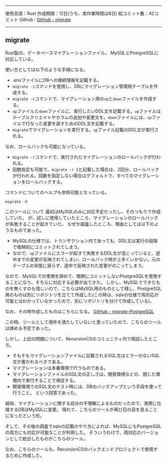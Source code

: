 
---

使用言語：Rust
作成期間：12日(うち、実作業時間は8日)
総コミット数：42コミット
Github : [GitHub - migrate](https://github.com/kip2/migrate)

---

## migrate

Rust製の、データベースマイグレーションファイル。
MySQLとPostgreSQLに対応している。

使い方としては以下のような手順になる。

- .envファイルにDBへの接続情報を記載する。
- `migrate -i`コマンドを使用し、DBにマイグレーション管理用テーブルを作成する。
- `migrate -c`コマンドで、マイグレーション用の`up`と`down`ファイルを作成する。
- `up`ファイルと`down`ファイルに、実行したいDDL文を記載する。`up`ファイルはテーブルクリエイトやカラムの追加や変更文を。`down`ファイルには、`up`ファイルで行なった変更を戻すためのDDL文を記載する。
- `migrate`でマイグレーションを実行する。`up`ファイル記載のDDL文が実行される。

なお、ロールバックも可能になっている。

- `migrate -r`コマンドで、実行されたマイグレーションのロールバックが行われる。
- 回数指定も可能で、`migrate -r 2`と記載した場合は、2回分、ロールバックが行われる。回数を指定しない場合はデフォルトで、すべてのマイグレーションをロールバックする。

コマンドについてのヘルプも参照可能となっている。

```shell
migrate -h
```

このツールについて
最初はMySQLのみに対応予定だったし、そのつもりで作成していた。
が、試しに使用していたところ、マイグレーションのロールバックが失敗することが起きていた。
なぜか調査したところ、理由としては以下のようなものであった。

- MySQLの仕様では、トランザクション内であっても、DDL文は実行の段階で暗黙的にコミットされてしまう。
- なので、`up`ファイルにエラーが起きて失敗するDDL文が混じっていると、途中までの変更が反映されてしまい、ロールバック時が上手くいかない。元のテーブルの状態に戻らず、途中で反映された変更がのこってしまう。

なので、MySQLでの使用を諦めて、暗黙にコミットしないPostgreSQLを使用することになり、そちらに対応する必要が出てきた。
しかし、MySQLでできたものを無くすのも惜しいので、こちらはMySQL用のものとして残し、PostgreSQL用のものは別にリポジトリを立てて作成した(この時は、sqlxの仕様で両対応が可能とはわかっていなかったので、別にリポジトリを分けて作成している)。

なお、その時作成したものはこちらになる。
[GitHub - migrate-PostgreSQL](https://github.com/kip2/migrate-PostgreSQL)

この時、ツールとして用件を満たしていないと思っていたので、こちらのツールは諦める予定であった。

しかし、上記の問題について、RecursionCSのコミュニティ内で相談したところ。
- そもそもマイグレーションファイルに記載されるSQL文はエラーのないSQL文が書かれるべきである。
- マイグレーションは本番環境で行うものである。
- マイグレーションファイルのSQL文の正しさは、開発環境などの、閉じた環境内で実行することで保証する。
- 開発環境でのSQL文のテスト時には、DBのバックアップという手段を使って行うこと。
という回答であった。

結局、マイグレーションに関する自分の不理解によるものだったので、実際に仕様するDBはMySQLに変更。
晴れて、こちらのツールが再び日の目を見ることになったという形。

そして、その後の調査でsqlxの記載のやり方によれば、MySQLにもPostgreSQLの両方にも対応が可能なことが判明した。
そういうわけで、両対応のバージョンとして統合したものがこちらのツール。

なお、こちらのツールも、RecursionCSのバックエンドプロジェクトで使用するために作成した。





